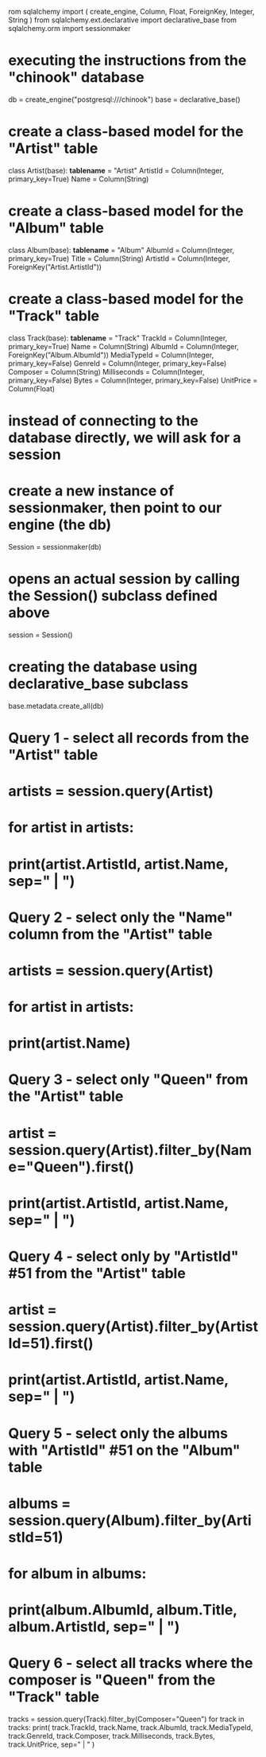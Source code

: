 rom sqlalchemy import (
    create_engine, Column, Float, ForeignKey, Integer, String
)
from sqlalchemy.ext.declarative import declarative_base
from sqlalchemy.orm import sessionmaker


# executing the instructions from the "chinook" database
db = create_engine("postgresql:///chinook")
base = declarative_base()


# create a class-based model for the "Artist" table
class Artist(base):
    __tablename__ = "Artist"
    ArtistId = Column(Integer, primary_key=True)
    Name = Column(String)


# create a class-based model for the "Album" table
class Album(base):
    __tablename__ = "Album"
    AlbumId = Column(Integer, primary_key=True)
    Title = Column(String)
    ArtistId = Column(Integer, ForeignKey("Artist.ArtistId"))


# create a class-based model for the "Track" table
class Track(base):
    __tablename__ = "Track"
    TrackId = Column(Integer, primary_key=True)
    Name = Column(String)
    AlbumId = Column(Integer, ForeignKey("Album.AlbumId"))
    MediaTypeId = Column(Integer, primary_key=False)
    GenreId = Column(Integer, primary_key=False)
    Composer = Column(String)
    Milliseconds = Column(Integer, primary_key=False)
    Bytes = Column(Integer, primary_key=False)
    UnitPrice = Column(Float)


# instead of connecting to the database directly, we will ask for a session
# create a new instance of sessionmaker, then point to our engine (the db)
Session = sessionmaker(db)
# opens an actual session by calling the Session() subclass defined above
session = Session()

# creating the database using declarative_base subclass
base.metadata.create_all(db)


# Query 1 - select all records from the "Artist" table
# artists = session.query(Artist)
# for artist in artists:
#     print(artist.ArtistId, artist.Name, sep=" | ")

# Query 2 - select only the "Name" column from the "Artist" table
# artists = session.query(Artist)
# for artist in artists:
#     print(artist.Name)

# Query 3 - select only "Queen" from the "Artist" table
# artist = session.query(Artist).filter_by(Name="Queen").first()
# print(artist.ArtistId, artist.Name, sep=" | ")

# Query 4 - select only by "ArtistId" #51 from the "Artist" table
# artist = session.query(Artist).filter_by(ArtistId=51).first()
# print(artist.ArtistId, artist.Name, sep=" | ")

# Query 5 - select only the albums with "ArtistId" #51 on the "Album" table
# albums = session.query(Album).filter_by(ArtistId=51)
# for album in albums:
#     print(album.AlbumId, album.Title, album.ArtistId, sep=" | ")

# Query 6 - select all tracks where the composer is "Queen" from the "Track" table
tracks = session.query(Track).filter_by(Composer="Queen")
for track in tracks:
    print(
        track.TrackId,
        track.Name,
        track.AlbumId,
        track.MediaTypeId,
        track.GenreId,
        track.Composer,
        track.Milliseconds,
        track.Bytes,
        track.UnitPrice,
        sep=" | "
    )